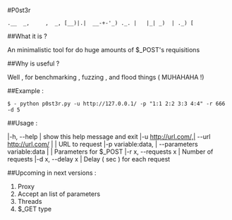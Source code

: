 #P0st3r

`.__  _,     ,  _,
[__)|.|  __-+-'_) ._.
|   |_| _)  | ._) [`

##What it is ? 

An minimalistic tool for do huge amounts of $_POST's requisitions

##Why is useful ?

Well , for benchmarking , fuzzing , and flood things ( MUHAHAHA !)

##Example :

`$ - python p0st3r.py -u http://127.0.0.1/ -p "1:1 2:2 3:3 4:4" -r 666 -d 5`

##Usage :

|-h, --help         |   show this help message and exit
|-u http://url.com/,| --url http://url.com/
|                   |   URL to request
|-p variable:data,  | --parameters variable:data
|                   |   Parameters for $_POST
|-r x, --requests x |   Number of requests
|-d x, --delay x    |   Delay ( sec ) for each request


##Upcoming in next versions : 

1. Proxy 
2. Accept an list of parameters
3. Threads
4. $_GET type



